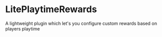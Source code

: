 # LitePlaytimeRewards
 A lightweight plugin which let's you configure custom rewards based on players playtime
